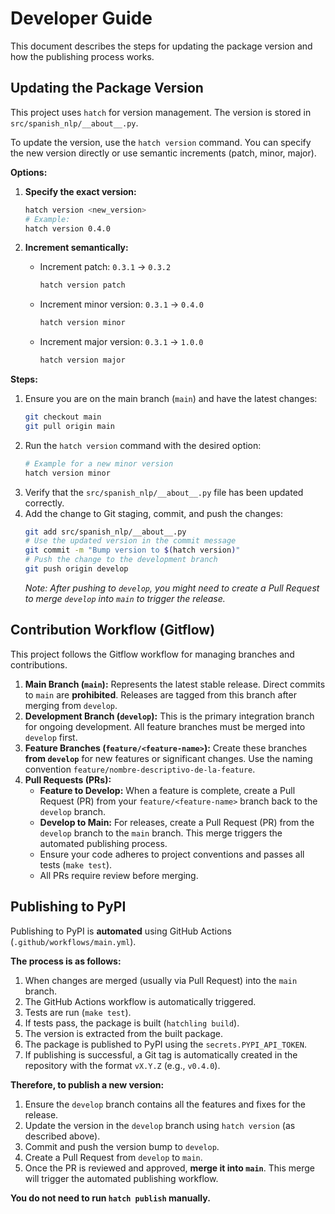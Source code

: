 # Developer Guide

This document describes the steps for updating the package version and how the publishing process works.

## Updating the Package Version

This project uses `hatch` for version management. The version is stored in `src/spanish_nlp/__about__.py`.

To update the version, use the `hatch version` command. You can specify the new version directly or use semantic increments (patch, minor, major).

**Options:**

1.  **Specify the exact version:**
    ```bash
    hatch version <new_version>
    # Example:
    hatch version 0.4.0
    ```

2.  **Increment semantically:**
    *   Increment patch: `0.3.1` -> `0.3.2`
        ```bash
        hatch version patch
        ```
    *   Increment minor version: `0.3.1` -> `0.4.0`
        ```bash
        hatch version minor
        ```
    *   Increment major version: `0.3.1` -> `1.0.0`
        ```bash
        hatch version major
        ```

**Steps:**

1.  Ensure you are on the main branch (`main`) and have the latest changes:
    ```bash
    git checkout main
    git pull origin main
    ```
2.  Run the `hatch version` command with the desired option:
    ```bash
    # Example for a new minor version
    hatch version minor
    ```
3.  Verify that the `src/spanish_nlp/__about__.py` file has been updated correctly.
4.  Add the change to Git staging, commit, and push the changes:
    ```bash
    git add src/spanish_nlp/__about__.py
    # Use the updated version in the commit message
    git commit -m "Bump version to $(hatch version)"
    # Push the change to the development branch
    git push origin develop
    ```
    *Note: After pushing to `develop`, you might need to create a Pull Request to merge `develop` into `main` to trigger the release.*

## Contribution Workflow (Gitflow)

This project follows the Gitflow workflow for managing branches and contributions.

1.  **Main Branch (`main`):** Represents the latest stable release. Direct commits to `main` are **prohibited**. Releases are tagged from this branch after merging from `develop`.
2.  **Development Branch (`develop`):** This is the primary integration branch for ongoing development. All feature branches must be merged into `develop` first.
3.  **Feature Branches (`feature/<feature-name>`):** Create these branches **from `develop`** for new features or significant changes. Use the naming convention `feature/nombre-descriptivo-de-la-feature`.
4.  **Pull Requests (PRs):**
    *   **Feature to Develop:** When a feature is complete, create a Pull Request (PR) from your `feature/<feature-name>` branch back to the `develop` branch.
    *   **Develop to Main:** For releases, create a Pull Request (PR) from the `develop` branch to the `main` branch. This merge triggers the automated publishing process.
    *   Ensure your code adheres to project conventions and passes all tests (`make test`).
    *   All PRs require review before merging.

## Publishing to PyPI

Publishing to PyPI is **automated** using GitHub Actions (`.github/workflows/main.yml`).

**The process is as follows:**

1.  When changes are merged (usually via Pull Request) into the `main` branch.
2.  The GitHub Actions workflow is automatically triggered.
3.  Tests are run (`make test`).
4.  If tests pass, the package is built (`hatchling build`).
5.  The version is extracted from the built package.
6.  The package is published to PyPI using the `secrets.PYPI_API_TOKEN`.
7.  If publishing is successful, a Git tag is automatically created in the repository with the format `vX.Y.Z` (e.g., `v0.4.0`).

**Therefore, to publish a new version:**

1.  Ensure the `develop` branch contains all the features and fixes for the release.
2.  Update the version in the `develop` branch using `hatch version` (as described above).
3.  Commit and push the version bump to `develop`.
4.  Create a Pull Request from `develop` to `main`.
5.  Once the PR is reviewed and approved, **merge it into `main`**. This merge will trigger the automated publishing workflow.

**You do not need to run `hatch publish` manually.**
